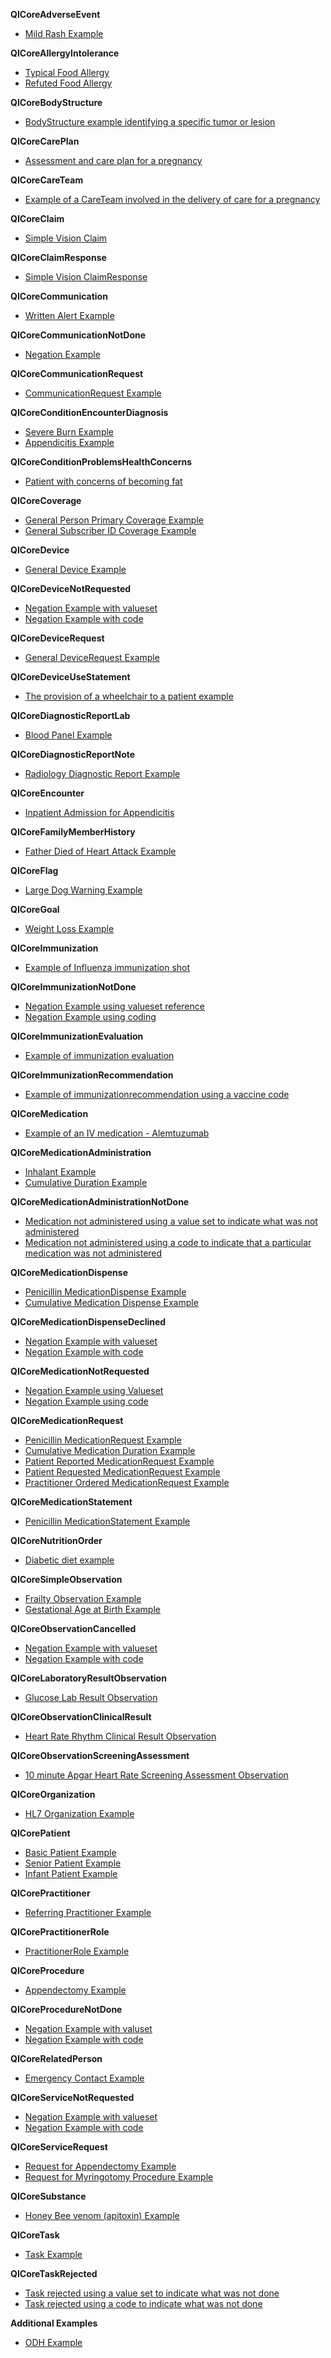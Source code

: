 


**QICoreAdverseEvent**
* [Mild Rash Example](AdverseEvent-example.html)

**QICoreAllergyIntolerance**
* [Typical Food Allergy](AllergyIntolerance-example.html)
* [Refuted Food Allergy](AllergyIntolerance-example-refuted.html)

**QICoreBodyStructure**
* [BodyStructure example identifying a specific tumor or lesion](BodyStructure-example.html)

**QICoreCarePlan**
* [Assessment and care plan for a pregnancy](CarePlan-example.html)

**QICoreCareTeam**
* [Example of a CareTeam involved in the delivery of care for a pregnancy](CareTeam-example.html)

**QICoreClaim**
* [Simple Vision Claim](Claim-example.html)

**QICoreClaimResponse**
* [Simple Vision ClaimResponse](ClaimResponse-example.html)

**QICoreCommunication**
* [Written Alert Example](Communication-example.html)

**QICoreCommunicationNotDone**
* [Negation Example](Communication-negation-example.html)

**QICoreCommunicationRequest**
* [CommunicationRequest Example](CommunicationRequest-example.html)

**QICoreConditionEncounterDiagnosis**
* [Severe Burn Example](Condition-example.html)
* [Appendicitis Example](Condition-appendicitis-example.html)

**QICoreConditionProblemsHealthConcerns**
* [Patient with concerns of becoming fat](Condition-health-concern-example.html)

**QICoreCoverage**
* [General Person Primary Coverage Example](Coverage-example.html)
* [General Subscriber ID Coverage Example](Coverage-example-new.html)

**QICoreDevice**
* [General Device Example](Device-example.html)

**QICoreDeviceNotRequested**
* [Negation Example with valueset](DeviceRequest-negation-example.html)
* [Negation Example with code](DeviceRequest-negation-with-code-example.html)

**QICoreDeviceRequest**
* [General DeviceRequest Example](DeviceRequest-example.html)

**QICoreDeviceUseStatement**
* [The provision of a wheelchair to a patient example](DeviceUseStatement-example.html)

**QICoreDiagnosticReportLab**
* [Blood Panel Example](DiagnosticReport-example.html)

**QICoreDiagnosticReportNote**
* [Radiology Diagnostic Report Example](DiagnosticReport-note-example.html)

**QICoreEncounter**
* [Inpatient Admission for Appendicitis](Encounter-example.html)

**QICoreFamilyMemberHistory**
* [Father Died of Heart Attack Example](FamilyMemberHistory-example.html)

**QICoreFlag**
* [Large Dog Warning Example](Flag-example.html)

**QICoreGoal**
* [Weight Loss Example](Goal-example.html)

**QICoreImmunization**
* [Example of Influenza immunization shot](Immunization-example.html)

**QICoreImmunizationNotDone**
* [Negation Example using valueset reference](Immunization-negation-example.html)
* [Negation Example using coding](Immunization-negation-example-code.html)

**QICoreImmunizationEvaluation**
* [Example of immunization evaluation](ImmunizationEvaluation-example.html)

**QICoreImmunizationRecommendation**
* [Example of immunizationrecommendation using a vaccine code](ImmunizationRecommendation-example.html)

**QICoreMedication**
* [Example of an IV medication - Alemtuzumab](Medication-example.html)

**QICoreMedicationAdministration**
* [Inhalant Example](MedicationAdministration-example.html)
* [Cumulative Duration Example](MedicationAdministration-cmd-example.html)

**QICoreMedicationAdministrationNotDone**
* [Medication not administered using a value set to indicate what was not administered](MedicationAdministration-negation-example.html)
* [Medication not administered using a code to indicate that a particular medication was not administered](MedicationAdministration-negation-with-code-example.html)

**QICoreMedicationDispense**
* [Penicillin MedicationDispense Example](MedicationDispense-example.html)
* [Cumulative Medication Dispense Example](MedicationDispense-cmd-example.html)

**QICoreMedicationDispenseDeclined**
* [Negation Example with valueset](MedicationDispense-negation-example.html)
* [Negation Example with code](MedicationDispense-negation-with-code-example.html)

**QICoreMedicationNotRequested**
* [Negation Example using Valueset](MedicationRequest-negation-example.html)
* [Negation Example using code](MedicationRequest-negation-example-code.html)

**QICoreMedicationRequest**
* [Penicillin MedicationRequest Example](MedicationRequest-example.html)
* [Cumulative Medication Duration Example](MedicationRequest-cmd-example.html)
* [Patient Reported MedicationRequest Example](MedicationRequest-patient-reported-example.html)
* [Patient Requested MedicationRequest Example](MedicationRequest-patient-requester-example.html)
* [Practitioner Ordered MedicationRequest Example](MedicationRequest-practitioner-ordered-example.html)

**QICoreMedicationStatement**
* [Penicillin MedicationStatement Example](MedicationStatement-example.html)

**QICoreNutritionOrder**
* [Diabetic diet example](NutritionOrder-example.html)

**QICoreSimpleObservation**
* [Frailty Observation Example](Observation-example-frailty.html)
* [Gestational Age at Birth Example](Observation-example-gestation.html)

**QICoreObservationCancelled**
* [Negation Example with valueset](Observation-negation-example.html)
* [Negation Example with code](Observation-negation-with-code-example.html)

**QICoreLaboratoryResultObservation**
* [Glucose Lab Result Observation](Observation-laboratory-result-observation-example-blood-glucose.html)

**QICoreObservationClinicalResult**
* [Heart Rate Rhythm Clinical Result Observation](Observation-clinical-result-heart-rate-rhythm.html)

**QICoreObservationScreeningAssessment**
* [10 minute Apgar Heart Rate Screening Assessment Observation](Observation-example-screening-assessment-10-minute-apgar-heart-rate.html)

**QICoreOrganization**
* [HL7 Organization Example](Organization-example.html)

**QICorePatient**
* [Basic Patient Example](Patient-example.html)
* [Senior Patient Example](Patient-example-2.html)
* [Infant Patient Example](Patient-infant-example.html)

**QICorePractitioner**
* [Referring Practitioner Example](Practitioner-example.html)

**QICorePractitionerRole**
* [PractitionerRole Example](StructureDefinition-qicore-practitionerrole.html)

**QICoreProcedure**
* [Appendectomy Example](Procedure-example.html)

**QICoreProcedureNotDone**
* [Negation Example with valuset](Procedure-negation-example.html)
* [Negation Example with code](Procedure-negation-with-code-example.html)

**QICoreRelatedPerson**
* [Emergency Contact Example](RelatedPerson-example.html)

**QICoreServiceNotRequested**
* [Negation Example with valueset](ServiceRequest-negation-example.html)
* [Negation Example with code](ServiceRequest-negation-example-code.html)

**QICoreServiceRequest**
* [Request for Appendectomy Example](ServiceRequest-example.html)
* [Request for Myringotomy Procedure Example](ServiceRequest-myringotomy-example.html)

**QICoreSubstance**
* [Honey Bee venom (apitoxin) Example](Substance-example.html)

**QICoreTask**
* [Task Example](Task-example.html)

**QICoreTaskRejected**
* [Task rejected using a value set to indicate what was not done](Task-negation-example.html)
* [Task rejected using a code to indicate what was not done](Task-negation-with-code-example.html)

**Additional Examples**
* [ODH Example](Observation-example.html)

